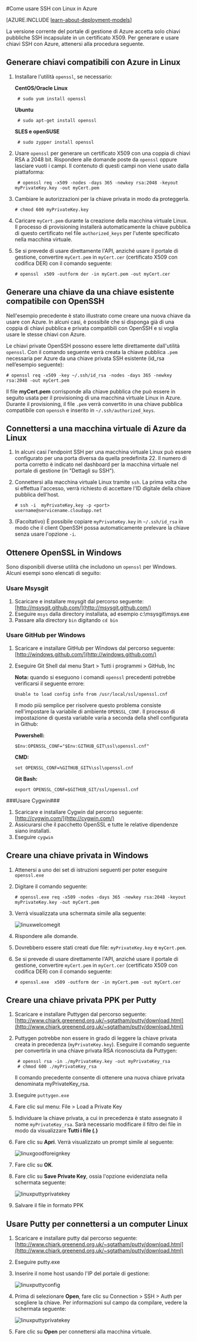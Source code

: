 <properties 
	pageTitle="Usare SSH per connettersi a macchine virtuali Linux | Microsoft Azure" 
	description="Informazioni su come generare e usare chiavi SSH con una macchina virtuale Linux in Azure." 
	services="virtual-machines" 
	documentationCenter="" 
	authors="szarkos" 
	manager="timlt" 
	editor=""
	tags="azure-service-management,azure-resource-manager" />

<tags 
	ms.service="virtual-machines" 
	ms.workload="infrastructure-services" 
	ms.tgt_pltfrm="vm-linux" 
	ms.devlang="na" 
	ms.topic="article" 
	ms.date="05/15/2015" 
	ms.author="szark"/>

#Come usare SSH con Linux in Azure

[AZURE.INCLUDE [learn-about-deployment-models](../../includes/learn-about-deployment-models-include.md)]

La versione corrente del portale di gestione di Azure accetta solo chiavi pubbliche SSH incapsulate in un certificato X509. Per generare e usare chiavi SSH con Azure, attenersi alla procedura seguente.

## Generare chiavi compatibili con Azure in Linux ##

1. Installare l'utilità `openssl`, se necessario:

	**CentOS/Oracle Linux**

		# sudo yum install openssl

	**Ubuntu**

		# sudo apt-get install openssl

	**SLES e openSUSE**

		# sudo zypper install openssl


2. Usare `openssl` per generare un certificato X509 con una coppia di chiavi RSA a 2048 bit. Rispondere alle domande poste da `openssl` oppure lasciare vuoti i campi. Il contenuto di questi campi non viene usato dalla piattaforma:

		# openssl req -x509 -nodes -days 365 -newkey rsa:2048 -keyout myPrivateKey.key -out myCert.pem

3.	Cambiare le autorizzazioni per la chiave privata in modo da proteggerla.

		# chmod 600 myPrivateKey.key

4.	Caricare `myCert.pem` durante la creazione della macchina virtuale Linux. Il processo di provisioning installerà automaticamente la chiave pubblica di questo certificato nel file `authorized_keys` per l'utente specificato nella macchina virtuale.

5.	Se si prevede di usare direttamente l'API, anziché usare il portale di gestione, convertire `myCert.pem` in `myCert.cer` (certificato X509 con codifica DER) con il comando seguente:

		# openssl  x509 -outform der -in myCert.pem -out myCert.cer


## Generare una chiave da una chiave esistente compatibile con OpenSSH
Nell'esempio precedente è stato illustrato come creare una nuova chiave da usare con Azure. In alcuni casi, è possibile che si disponga già di una coppia di chiavi pubblica e privata compatibili con OpenSSH e si voglia usare le stesse chiavi con Azure.

Le chiavi private OpenSSH possono essere lette direttamente dall'utilità `openssl`. Con il comando seguente verrà creata la chiave pubblica `.pem` necessaria per Azure da una chiave privata SSH esistente (id\_rsa nell’esempio seguente):

	# openssl req -x509 -key ~/.ssh/id_rsa -nodes -days 365 -newkey rsa:2048 -out myCert.pem

Il file **myCert.pem** corrisponde alla chiave pubblica che può essere in seguito usata per il provisioning di una macchina virtuale Linux in Azure. Durante il provisioning, il file `.pem` verrà convertito in una chiave pubblica compatibile con `openssh` e inserito in `~/.ssh/authorized_keys`.


## Connettersi a una macchina virtuale di Azure da Linux

1. In alcuni casi l'endpoint SSH per una macchina virtuale Linux può essere configurato per una porta diversa da quella predefinita 22. Il numero di porta corretto è indicato nel dashboard per la macchina virtuale nel portale di gestione (in "Dettagli su SSH").

2.	Connettersi alla macchina virtuale Linux tramite `ssh`. La prima volta che si effettua l'accesso, verrà richiesto di accettare l'ID digitale della chiave pubblica dell'host.

		# ssh -i  myPrivateKey.key -p <port> username@servicename.cloudapp.net

3.	(Facoltativo) È possibile copiare `myPrivateKey.key` in `~/.ssh/id_rsa` in modo che il client OpenSSH possa automaticamente prelevare la chiave senza usare l'opzione `-i`.

## Ottenere OpenSSL in Windows ##

Sono disponibili diverse utilità che includono un `openssl` per Windows. Alcuni esempi sono elencati di seguito:

### Usare Msysgit ###

1.	Scaricare e installare msysgit dal percorso seguente: [http://msysgit.github.com/](http://msysgit.github.com/)
2.	Eseguire `msys` dalla directory installata, ad esempio c:\\msysgit\\msys.exe
3.	Passare alla directory `bin` digitando `cd bin`


### Usare GitHub per Windows ###

1.	Scaricare e installare GitHub per Windows dal percorso seguente: [http://windows.github.com/](http://windows.github.com/)
2.	Eseguire Git Shell dal menu Start > Tutti i programmi > GitHub, Inc

	**Nota:** quando si eseguono i comandi `openssl` precedenti potrebbe verificarsi il seguente errore:

		Unable to load config info from /usr/local/ssl/openssl.cnf

	Il modo più semplice per risolvere questo problema consiste nell'impostare la variabile di ambiente `OPENSSL_CONF`. Il processo di impostazione di questa variabile varia a seconda della shell configurata in Github:

	**Powershell:**

		$Env:OPENSSL_CONF="$Env:GITHUB_GIT\ssl\openssl.cnf"

	**CMD:**

		set OPENSSL_CONF=%GITHUB_GIT%\ssl\openssl.cnf

	**Git Bash:**

		export OPENSSL_CONF=$GITHUB_GIT/ssl/openssl.cnf


###Usare Cygwin###

1.	Scaricare e installare Cygwin dal percorso seguente: [http://cygwin.com/](http://cygwin.com/)
2.	Assicurarsi che il pacchetto OpenSSL e tutte le relative dipendenze siano installati.
3.	Eseguire `cygwin`


## Creare una chiave privata in Windows ##

1.	Attenersi a uno dei set di istruzioni seguenti per poter eseguire `openssl.exe`
2.	Digitare il comando seguente:

		# openssl.exe req -x509 -nodes -days 365 -newkey rsa:2048 -keyout myPrivateKey.key -out myCert.pem

3.	Verrà visualizzata una schermata simile alla seguente:

	![linuxwelcomegit](./media/virtual-machines-linux-use-ssh-key/linuxwelcomegit.png)

4.	Rispondere alle domande.
5.	Dovrebbero essere stati creati due file: `myPrivateKey.key` e `myCert.pem`.
6.	Se si prevede di usare direttamente l'API, anziché usare il portale di gestione, convertire `myCert.pem` in `myCert.cer` (certificato X509 con codifica DER) con il comando seguente:

		# openssl.exe  x509 -outform der -in myCert.pem -out myCert.cer

## Creare una chiave privata PPK per Putty ##

1. Scaricare e installare Puttygen dal percorso seguente: [http://www.chiark.greenend.org.uk/~sgtatham/putty/download.html](http://www.chiark.greenend.org.uk/~sgtatham/putty/download.html)

2. Puttygen potrebbe non essere in grado di leggere la chiave privata creata in precedenza (`myPrivateKey.key`). Eseguire il comando seguente per convertirla in una chiave privata RSA riconosciuta da Puttygen:

		# openssl rsa -in ./myPrivateKey.key -out myPrivateKey_rsa
		# chmod 600 ./myPrivateKey_rsa

	Il comando precedente consente di ottenere una nuova chiave privata denominata myPrivateKey\_rsa.

3. Eseguire `puttygen.exe`

4. Fare clic sul menu: File > Load a Private Key

5. Individuare la chiave privata, a cui in precedenza è stato assegnato il nome `myPrivateKey_rsa`. Sarà necessario modificare il filtro dei file in modo da visualizzare **Tutti i file (*.*)**

6. Fare clic su **Apri**. Verrà visualizzato un prompt simile al seguente:

	![linuxgoodforeignkey](./media/virtual-machines-linux-use-ssh-key/linuxgoodforeignkey.png)

7. Fare clic su **OK**.

8. Fare clic su **Save Private Key**, ossia l'opzione evidenziata nella schermata seguente:

	![linuxputtyprivatekey](./media/virtual-machines-linux-use-ssh-key/linuxputtygenprivatekey.png)

9. Salvare il file in formato PPK


## Usare Putty per connettersi a un computer Linux ##

1.	Scaricare e installare putty dal percorso seguente: [http://www.chiark.greenend.org.uk/~sgtatham/putty/download.html](http://www.chiark.greenend.org.uk/~sgtatham/putty/download.html)
2.	Eseguire putty.exe
3.	Inserire il nome host usando l'IP del portale di gestione:

	![linuxputtyconfig](./media/virtual-machines-linux-use-ssh-key/linuxputtyconfig.png)

4.	Prima di selezionare **Open**, fare clic su Connection > SSH > Auth per scegliere la chiave. Per informazioni sul campo da compilare, vedere la schermata seguente:

	![linuxputtyprivatekey](./media/virtual-machines-linux-use-ssh-key/linuxputtyprivatekey.png)

5.	Fare clic su **Open** per connettersi alla macchina virtuale.
 

<!---HONumber=Sept15_HO4-->